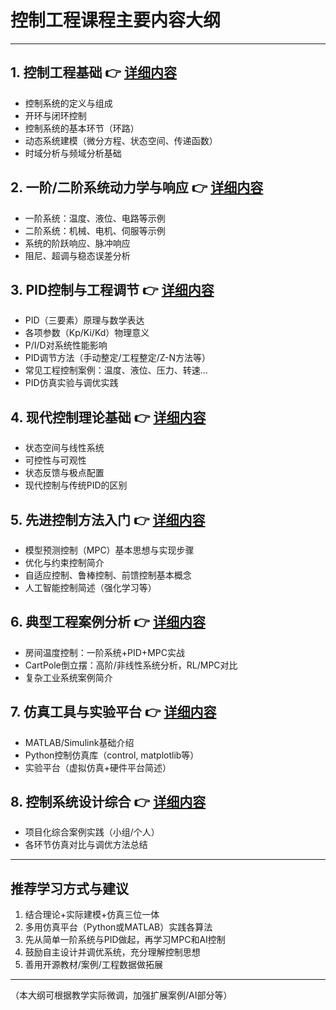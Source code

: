 # 控制工程课程主要内容大纲

---

## 1. 控制工程基础 👉 [详细内容](doc/第1章_控制工程基础.md)
- 控制系统的定义与组成
- 开环与闭环控制
- 控制系统的基本环节（环路）
- 动态系统建模（微分方程、状态空间、传递函数）
- 时域分析与频域分析基础

## 2. 一阶/二阶系统动力学与响应 👉 [详细内容](doc/第2章_系统动力学与响应.md)
- 一阶系统：温度、液位、电路等示例
- 二阶系统：机械、电机、伺服等示例
- 系统的阶跃响应、脉冲响应
- 阻尼、超调与稳态误差分析

## 3. PID控制与工程调节 👉 [详细内容](doc/第3章_PID控制与工程调节.md)
- PID（三要素）原理与数学表达
- 各项参数（Kp/Ki/Kd）物理意义
- P/I/D对系统性能影响
- PID调节方法（手动整定/工程整定/Z-N方法等）
- 常见工程控制案例：温度、液位、压力、转速…
- PID仿真实验与调优实践

## 4. 现代控制理论基础 👉 [详细内容](doc/第4章_现代控制理论基础.md)
- 状态空间与线性系统
- 可控性与可观性
- 状态反馈与极点配置
- 现代控制与传统PID的区别

## 5. 先进控制方法入门 👉 [详细内容](doc/第5章_先进控制方法入门.md)
- 模型预测控制（MPC）基本思想与实现步骤
- 优化与约束控制简介
- 自适应控制、鲁棒控制、前馈控制基本概念
- 人工智能控制简述（强化学习等）

## 6. 典型工程案例分析 👉 [详细内容](doc/第6章_典型工程案例分析.md)
- 房间温度控制：一阶系统+PID+MPC实战
- CartPole倒立摆：高阶/非线性系统分析，RL/MPC对比
- 复杂工业系统案例简介

## 7. 仿真工具与实验平台 👉 [详细内容](doc/第7章_仿真工具与实验平台.md)
- MATLAB/Simulink基础介绍
- Python控制仿真库（control, matplotlib等）
- 实验平台（虚拟仿真+硬件平台简述）

## 8. 控制系统设计综合 👉 [详细内容](doc/第8章_控制系统设计综合.md)
- 项目化综合案例实践（小组/个人）
- 各环节仿真对比与调优方法总结

---

## 推荐学习方式与建议
1. 结合理论+实际建模+仿真三位一体
2. 多用仿真平台（Python或MATLAB）实践各算法
3. 先从简单一阶系统与PID做起，再学习MPC和AI控制
4. 鼓励自主设计并调优系统，充分理解控制思想
5. 善用开源教材/案例/工程数据做拓展

---

（本大纲可根据教学实际微调，加强扩展案例/AI部分等）
